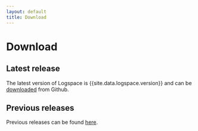 ```yaml
---
layout: default
title: Download
---
```


# Download

## Latest release
The latest version of Logspace is {{site.data.logspace.version}} and can be [downloaded](https://github.com/Indoqa/logspace/releases/download/v0.3.0/logspace-dist-{{site.data.logspace.version}}.zip) from Github.

## Previous releases
Previous releases can be found [here](https://github.com/Indoqa/logspace/releases/).
